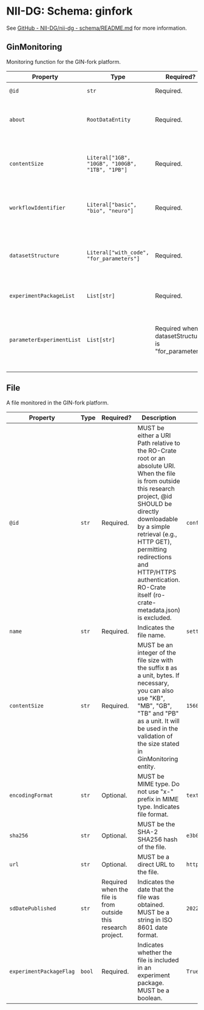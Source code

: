 # NII-DG: Schema: ginfork

See [GitHub - NII-DG/nii-dg - schema/README.md](https://github.com/NII-DG/nii-dg/blob/main/schema/README.md) for more information.

## GinMonitoring
Monitoring function for the GIN-fork platform.

| Property | Type | Required? | Description | Example |
| --- | --- | --- | --- | --- |
| `@id` | `str` | Required. | MUST be `#ginmonitoring`. | `#ginmonitoring` |
| `about` | `RootDataEntity` | Required. | MUST be `{"@id": "./"}`. Indicates this rule applies to the research project stated in RootDataEntity. | `{"@id": "./"}` |
| `contentSize` | `Literal["1GB", "10GB", "100GB", "1TB", "1PB"]` | Required. | MUST choose one from `1GB`, `10GB`, `100GB`, `1TB` and `1PB`. Indicates maximum of sum total file size included in the experiment package. | `100GB` |
| `workflowIdentifier` | `Literal["basic", "bio", "neuro"]` | Required. | MUST choose one from `basic`, `bio` and `neuro`. Indicates a kind of workflow used in the research workflow. | `bio` |
| `datasetStructure` | `Literal["with_code", "for_parameters"]` | Required. | MUST choose either `with_code` or `for_parameters`. Indicates a kind of dataset structure used in the research workflow. | `with_code` |
| `experimentPackageList` | `List[str]` | Required. | MUST be an array of directory path of experimental package. | `["experiments/exp1/", "experiments/exp2/"]` |
| `parameterExperimentList` | `List[str]` | Required when datasetStructure is "for_parameters". | MUST be an array of directory path of the parameter folder under the experimental package. The path MUST be one of the child directories in the experimentPackageList. | `["experiments/exp1/ex_param1/", "experiments/exp1/ex_param2/", "experiments/exp2/paramX/"]` |

## File
A file monitored in the GIN-fork platform.

| Property | Type | Required? | Description | Example |
| --- | --- | --- | --- | --- |
| `@id` | `str` | Required. | MUST be either a URI Path relative to the RO-Crate root or an absolute URI. When the file is from outside this research project, @id SHOULD be directly downloadable by a simple retrieval (e.g., HTTP GET), permitting redirections and HTTP/HTTPS authentication. RO-Crate itself (ro-crate-metadata.json) is excluded. | `config/setting.txt` |
| `name` | `str` | Required. | Indicates the file name. | `setting.txt` |
| `contentSize` | `str` | Required. | MUST be an integer of the file size with the suffix `B` as a unit, bytes. If necessary, you can also use "KB", "MB", "GB", "TB" and "PB" as a unit. It will be used in the validation of the size stated in GinMonitoring entity. | `1560B` |
| `encodingFormat` | `str` | Optional. | MUST be MIME type. Do not use "x-" prefix in MIME type. Indicates file format. | `text/plain` |
| `sha256` | `str` | Optional. | MUST be the SHA-2 SHA256 hash of the file. | `e3b0c44298fc1c149afbf4c8996fb92427ae41e4649b934ca495991b7852b855` |
| `url` | `str` | Optional. | MUST be a direct URL to the file. | `https://github.com/username/repository/file` |
| `sdDatePublished` | `str` | Required when the file is from outside this research project. | Indicates the date that the file was obtained. MUST be a string in ISO 8601 date format. | `2022-12-01` |
| `experimentPackageFlag` | `bool` | Required. | Indicates whether the file is included in an experiment package.  MUST be a boolean. | `True` |
